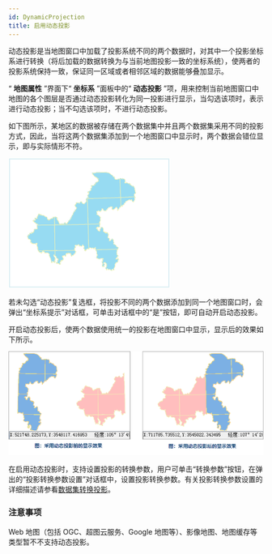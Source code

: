 ```yaml
---
id: DynamicProjection
title: 启用动态投影
---
```

动态投影是当地图窗口中加载了投影系统不同的两个数据时，对其中一个投影坐标系进行转换（将后加载的数据转换为与当前地图投影一致的坐标系统），使两者的投影系统保持一致，保证同一区域或者相邻区域的数据能够叠加显示。

“ **地图属性** ”界面下“ **坐标系** ”面板中的“ **动态投影**
”项，用来控制当前地图窗口中地图的各个图层是否通过动态投影转化为同一投影进行显示，当勾选该项时，表示进行动态投影；当不勾选该项时，不进行动态投影。

如下图所示，某地区的数据被存储在两个数据集中并且两个数据集采用不同的投影方式，因此，当将这两个数据集添加到一个地图窗口中显示时，两个数据会错位显示，即与实际情形不符。

![](img/DynamicPrj1.png)  

  
若未勾选“动态投影”复选框，将投影不同的两个数据添加到同一个地图窗口时，会弹出“坐标系提示”对话框，可单击对话框中的“是”按钮，即可自动开启动态投影。

开启动态投影后，使两个数据使用统一的投影在地图窗口中显示，显示后的效果如下所示。

![](img/DynamicPrj2.png)
  
在启用动态投影时，支持设置投影的转换参数，用户可单击“转换参数”按钮，在弹出的“投影转换参数设置”对话框中，设置投影转换参数。有关投影转换参数设置的详细描述请参看[数据集转换投影](../../DataProcessing/Projection/ConvertPrjCoordSysSingle)。

### 注意事项

Web 地图（包括 OGC、超图云服务、Google 地图等）、影像地图、地图缓存等类型暂不不支持动态投影。



